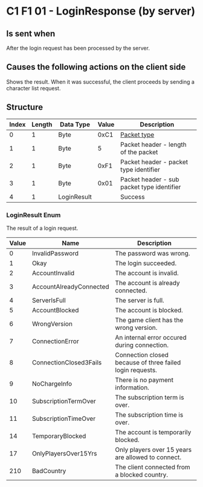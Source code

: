 # C1 F1 01 - LoginResponse (by server)

## Is sent when

After the login request has been processed by the server.

## Causes the following actions on the client side

Shows the result. When it was successful, the client proceeds by sending a character list request.

## Structure

| Index | Length | Data Type | Value | Description |
|-------|--------|-----------|-------|-------------|
| 0 | 1 |   Byte   | 0xC1  | [Packet type](PacketTypes.md) |
| 1 | 1 |    Byte   |   5   | Packet header - length of the packet |
| 2 | 1 |    Byte   | 0xF1  | Packet header - packet type identifier |
| 3 | 1 |    Byte   | 0x01  | Packet header - sub packet type identifier |
| 4 | 1 | LoginResult |  | Success |

### LoginResult Enum

The result of a login request.

| Value | Name | Description |
|-------|------|-------------|
| 0 | InvalidPassword | The password was wrong. |
| 1 | Okay | The login succeeded. |
| 2 | AccountInvalid | The account is invalid. |
| 3 | AccountAlreadyConnected | The account is already connected. |
| 4 | ServerIsFull | The server is full. |
| 5 | AccountBlocked | The account is blocked. |
| 6 | WrongVersion | The game client has the wrong version. |
| 7 | ConnectionError | An internal error occured during connection. |
| 8 | ConnectionClosed3Fails | Connection closed because of three failed login requests. |
| 9 | NoChargeInfo | There is no payment information. |
| 10 | SubscriptionTermOver | The subscription term is over. |
| 11 | SubscriptionTimeOver | The subscription time is over. |
| 14 | TemporaryBlocked | The account is temporarily blocked. |
| 17 | OnlyPlayersOver15Yrs | Only players over 15 years are allowed to connect. |
| 210 | BadCountry | The client connected from a blocked country. |